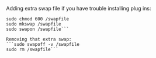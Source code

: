 Adding extra swap file if you have trouble installing plug ins:
```sudo fallocate -l 1G /swapfile
sudo chmod 600 /swapfile
sudo mkswap /swapfile
sudo swapon /swapfile```

Removing that extra swap:
```sudo swapoff -v /swapfile
sudo rm /swapfile```
